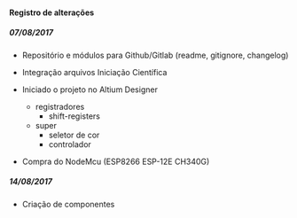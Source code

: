 #### Registro de alterações

##### 07/08/2017

- Repositório e módulos para Github/Gitlab (readme, gitignore, changelog)
- Integração arquivos Iniciação Científica
- Iniciado o projeto no Altium Designer
  - registradores
    - shift-registers
  - super
    - seletor de cor
    - controlador

- Compra do NodeMcu (ESP8266 ESP-12E CH340G)

##### 14/08/2017
- Criação de componentes    
